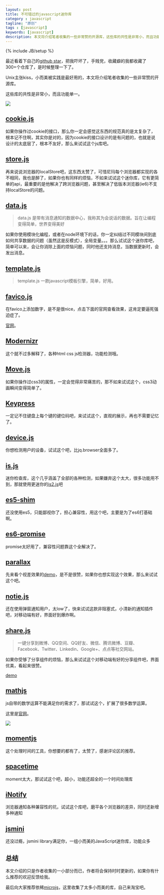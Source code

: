 ```yaml
---
layout: post
title: 不可错过的javascript迷你库
category : javascript
tagline: "原创"
tags : [javascript]
keywords: [javascript]
description: 本文将介绍笔者收集的一些非常赞的开源库，这些库的共性是非常小，而且功能单一。
---
```

{% include JB/setup %}

最近看着下自己的[github star](https://github.com/yanhaijing)，把我吓坏了，手贱党，收藏癖的我都收藏了300+个仓库了，是时候整理一下了。

Unix主张kiss，小而美被实践是最好用的，本文将介绍笔者收集的一些非常赞的开源库。

这些库的共性是非常小，而且功能单一。

![]({{BLOG_IMG}}231.gif)

## [cookie.js][cookie.js]
如果你操作过cookie的接口，那么你一定会感觉这东西的规范真的是太复杂了，根本记不住啊，其实你是对的，因为cookie的接口设计的是有问题的，也就是说设计的太底层了，根本不友好，那么来试试这个js库吧。

## [store.js][store.js]
再来说说浏览器的localStore吧，这东西太赞了，可惜尼玛每个浏览器都实现的各不相同，我也是醉了，如果你也有同样的烦恼，不如来试试这个迷你库，它有更简单的api，最重要的是他解决了跨浏览器问题，甚至解决了低版本浏览器(ie6)不支持localStore的问题。

## [data.js][data.js]
> data.js 是带有消息通知的数据中心，我称其为会说话的数据。旨在让编程变得简单，世界变得美好

如果你使用模块化编程，或者在node环境下的话，你一定纠结过不同模块间到底如何共享数据的问题（虽然这是反模式），全局变量。。。那么试试这个迷你库吧，简单可以来，会让你消除上面的烦恼问题，同时他还支持消息，当数据更新时，会发出消息。

## [template.js][template.js]
> template.js 一款javascript模板引擎，简单，好用。

## [favico.js][favico.js]
在favico上添加数字，是不是很nice，点击下面的官网查看效果，这肯定要逼死强迫症了。

[官网](http://lab.ejci.net/favico.js/)。

## [Modernizr][Modernizr]
这个就不过多解释了，各种html css js检测器，功能检测哦。

## [Move.js][Move.js]
如果你操作过css3的属性，一定会觉得非常痛苦的，那不如来试试这个，css3动画瞬间变得简单了。

## [Keypress][Keypress]
一定记不住键盘上每个键的键位码吧，来试试这个，直观的展示，再也不需要记忆了。

## [device.js][device.js]
你想检测用户的设备，试试这个吧，比jq.browser全面多了。

## [is.js][is.js]
迷你检查库，这个几乎涵盖了全部的各种检测，如果嫌弃这个太大，很多功能用不到，那就使用更迷你的[is2.js][is2.js]吧

## [es5-shim][es5-shim]
还没使用es5，只能鄙视你了，担心兼容性，用这个吧，主要是为了es6打基础啊。

## [es6-promise][es6-promise]
promise太好用了，兼容性问题靠这个全解决了。

## [parallax][parallax]
先来看个视差效果的[demo](http://zhidao.baidu.com/s/10year/index.html)，是不是很赞，如果你也想实现这个效果，那么来试试这个吧。

## [notie.js][notie.js]
还在使用弹窗通知用户，太low了，快来试试这款非阻塞式，小清新的通知插件吧，对移动端有好，界面好到爆炸啊。

## [share.js][share.js]
> 一键分享到微博、QQ空间、QQ好友、微信、腾讯微博、豆瓣、Facebook、Twitter、Linkedin、Google+、点点等社交网站。

如果你受够了分享组件的烦恼，那么来试试这个对移动端有好的分享组件吧，界面优美，看起来很赞。

[demo](http://overtrue.me/share.js/)

## [mathjs][mathjs]
js自带的数学运算不能满足你的需求了，那试试这个，扩展了很多数学运算。

这里是[官网](http://mathjs.org/)。

![](https://raw.github.com/josdejong/mathjs/master/img/mathjs.png)

## [momentjs][momentjs]
这个处理时间的工具，你想要的都有了，太赞了，感谢评论区的推荐。

## [spacetime][spacetime]
moment太大，那试试这个吧，超小，功能还超全的一个时间处理库

## [iNotify][iNotify]
浏览器通知各种兼容性的坑，试试这个库吧，磨平各个浏览器的差异，同时还新增多种通知

## [jsmini](https://github.com/jsmini)
还没过瘾，jsmini library满足你，一组小而美的JavaScript迷你库，功能众多

## 总结
本文介绍的只是作者收集的一小部分而已，作者将会保持时时更新的，如果你有什么推荐的欢迎反馈给我。

最后向大家推荐依稀[microjs](http://microjs.com/)，这里收集了太多小而美的库，自己来淘宝吧。

[cookie.js]: https://github.com/js-coder/cookie.js
[store.js]: https://github.com/marcuswestin/store.js
[data.js]: https://github.com/yanhaijing/data.js
[template.js]: https://github.com/yanhaijing/template.js
[favico.js]: http://lab.ejci.net/favico.js/
[Modernizr]: http://modernizr.com/
[Move.js]: http://visionmedia.github.io/move.js/
[Keypress]: http://dmauro.github.io/Keypress/
[device.js]: http://matthewhudson.me/projects/device.js/
[is.js]: http://arasatasaygin.github.io/is.js/
[is2.js]: https://github.com/yanhaijing/is.js
[es5-shim]: https://github.com/es-shims/es5-shim
[parallax]: https://github.com/wagerfield/parallax
[notie.js]: https://github.com/jaredreich/notie.js
[share.js]: https://github.com/overtrue/share.js
[mathjs]: https://github.com/josdejong/mathjs
[es6-promise]: https://github.com/jakearchibald/es6-promise
[momentjs]: http://momentjs.cn/
[spacetime]: https://github.com/smallwins/spacetime
[iNotify]: https://github.com/jaywcjlove/iNotify
